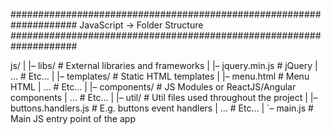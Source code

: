 ####################################################################
	JavaScript -> Folder Structure
####################################################################

js/ 
| 
|– libs/ 					# External libraries and frameworks
|   |– jquery.min.js       	# jQuery
|   ...                  	# Etc… 
|
|– templates/ 				# Static HTML templates
|   |– menu.html   			# Menu HTML
|   ...                  	# Etc… 
|
|– components/ 				# JS Modules or ReactJS/Angular components
|   ...                  	# Etc… 
|
|– util/ 					# Util files used throughout the project
|   |– buttons.handlers.js  # E.g. buttons event handlers
|   ...     				# Etc…
| 
`– main.js             		# Main JS entry point of the app